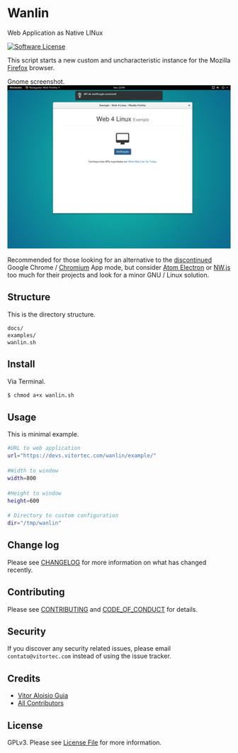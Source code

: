 # Wanlin
Web Application as Native LINux

[![Software License](https://img.shields.io/github/license/vitorteccom/rouph.svg)](LICENSE)

This script starts a new custom and uncharacteristic instance for the Mozilla [Firefox](https://www.mozilla.org/en-US/firefox/new/) browser.

Gnome screenshot.
[![Software License](screenshot.png)](#)

Recommended for those looking for an alternative to the [discontinued](https://blog.chromium.org/2016/08/from-chrome-apps-to-web.html) Google Chrome / [Chromium](https://www.chromium.org/getting-involved/download-chromium) App mode, but consider [Atom Electron](https://electronjs.org) or [NW.js](https://nwjs.io) too much for their projects and look for a minor GNU / Linux solution.

## Structure
This is the directory structure.

```
docs/
examples/
wanlin.sh
```


## Install

Via Terminal.

``` bash
$ chmod a+x wanlin.sh
```

## Usage
This is minimal example.

``` bash
#URL to web application
url="https://devs.vitortec.com/wanlin/example/"

#Width to window
width=800

#Height to window
height=600

# Directory to custom configuration
dir="/tmp/wanlin"
```

## Change log

Please see [CHANGELOG](docs/CHANGELOG.md) for more information on what has changed recently.

## Contributing

Please see [CONTRIBUTING](docs/CONTRIBUTING.md) and [CODE_OF_CONDUCT](docs/CODE_OF_CONDUCT.md) for details.

## Security

If you discover any security related issues, please email ``contato@vitortec.com`` instead of using the issue tracker.

## Credits

- [Vitor Aloisio Guia](https://github.com/vitoranguia)
- [All Contributors](../../contributors)

## License

GPLv3. Please see [License File](LICENSE) for more information.
